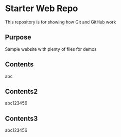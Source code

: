 # Starter Web Repo

This repository is for showing how Git and GitHub work

## Purpose

Sample website with plenty of files for demos

## Contents

abc


## Contents2

abc123456

## Contents3

abc123456